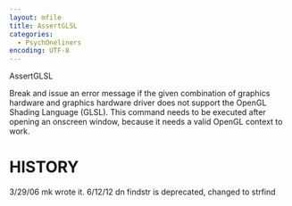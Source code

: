 ```yaml
---
layout: mfile
title: AssertGLSL
categories:
  - PsychOneliners
encoding: UTF-8
---
```


AssertGLSL

Break and issue an error message if the given combination of graphics
hardware and graphics hardware driver does not support the OpenGL Shading
Language (GLSL). This command needs to be executed after opening an
onscreen window, because it needs a valid OpenGL context to work.

# HISTORY
3/29/06   mk     wrote it.
6/12/12   dn     findstr is deprecated, changed to strfind